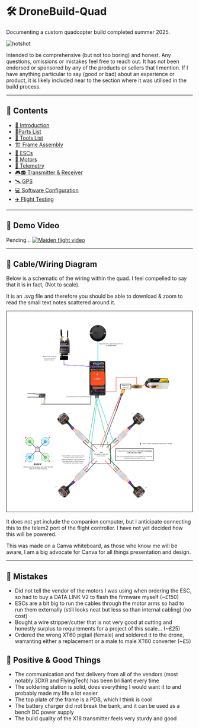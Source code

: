 # 🛠️ DroneBuild-Quad
Documenting a custom quadcopter build completed summer 2025.

![hotshot](https://github.com/user-attachments/assets/2a428b6d-ac25-436c-9ff2-ebe0893ae2b5)

Intended to be comprehensive (but not too boring) and honest. Any questions, omissions or mistakes feel free to reach out. It has not been endorsed or sponsored by any of the products or sellers that I mention. If I have anything particular to say (good or bad) about an experience or product, it is likely included near to the section where it was utilised in the build process.

---

## 📑 Contents 

- [👋 Introduction](docs/01-introduction.md)
- [🧩Parts List](docs/02-parts-list.md)
- [🔨 Tools List](docs/02b-tools-list.md)
- [🏗️ Frame Assembly](docs/03-frame-assembly.md)
- [🪫 ESCs](docs/04-esc.md)
- [🧲 Motors](docs/05-motors.md)
- [📡 Telemetry](docs/06-telemetry.md)
- [🎮📻 Transmitter & Receiver](docs/07-transmitter-receiver.md)
- [🛰️ GPS](docs/08-gps.md)
- [💻 Software Configuration](docs/09-software-config.md)
- [ ✈️ Flight Testing](docs/10-flight-testing.md)

---

## 🎥 Demo Video
Pending... 
[![Maiden flight video](https://github.com/user-attachments/assets/6d31ebfe-fc74-4a00-a9c0-1b687144b918)](https://www.youtube.com/watch?v=YOUR_VIDEO_ID)

--- 

## 🚠 Cable/Wiring Diagram
Below is a schematic of the wiring within the quad. I feel compelled to say that it is in fact, (Not to scale).

It is an .svg file and therefore you should be able to download & zoom to read the small text notes scattered around it. 

![Wiring Diagram](media/images/wiring_diagram.svg)

It does not yet include the companion computer, but I anticipate connecting this to the telem2 port of the flight controller. I have not yet decided how this will be powered.

This was made on a Canva whiteboard, as those who know me will be aware, I am a big advocate for Canva for all things presentation and design.

---

## 🤕 Mistakes

- Did not tell the vendor of the motors I was using when ordering the ESC, so had to buy a DATA LINK V2 to flash the firmware myself (~£150)
- ESCs are a bit big to run the cables through the motor arms so had to run them externally (still looks neat but less so than internal cabling) (no cost)
- Bought a wire stripper/cutter that is not very good at cutting and honestly surplus to requirements for a project of this scale... (~£25)
- Ordered the wrong XT60 pigtail (female) and soldered it to the drone, warranting either a replacement or a male to male XT60 converter (~£5)

## 🎉 Positive & Good Things

- The communication and fast delivery from all of the vendors (most notably 3DXR and FlyingTech) has been brilliant every time
- The soldering station is solid, does everything I would want it to and probably made my life a lot easier
- The top plate of the frame is a PDB, which I think is cool
- The battery charger did not break the bank, and it can be used as a bench DC power supply
- The build quality of the X18 transmitter feels very sturdy and good
